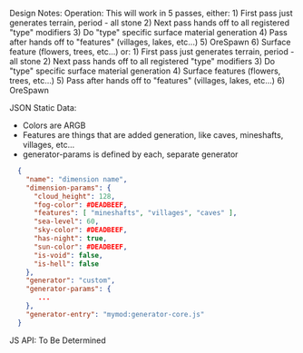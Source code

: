 Design Notes:
  Operation:
    This will work in 5 passes, either:
      1) First pass just generates terrain, period - all stone
      2) Next pass hands off to all registered "type" modifiers
      3) Do "type" specific surface material generation
      4) Pass after hands off to "features" (villages, lakes, etc...)
      5) OreSpawn
      6) Surface feature (flowers, trees, etc...)
    or:
      1) First pass just generates terrain, period - all stone
      2) Next pass hands off to all registered "type" modifiers
      3) Do "type" specific surface material generation
      4) Surface features (flowers, trees, etc...)
      5) Pass after hands off to "features" (villages, lakes, etc...)
      6) OreSpawn

  JSON Static Data:
  * Colors are ARGB
  * Features are things that are added generation, like caves, mineshafts, villages, etc...
  * generator-params is defined by each, separate generator
  ```json
    {
      "name": "dimension name",
      "dimension-params": {
        "cloud_height": 128,
        "fog-color": #DEADBEEF,
        "features": [ "mineshafts", "villages", "caves" ],
        "sea-level": 60,
        "sky-color": #DEADBEEF,
        "has-night": true,
        "sun-color": #DEADBEEF,
        "is-void": false,
        "is-hell": false
      },
      "generator": "custom",
      "generator-params": {
         ...
      },
      "generator-entry": "mymod:generator-core.js"
    }
  ```
  
  JS API:
    To Be Determined
    